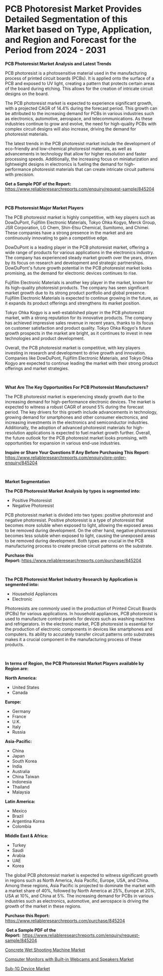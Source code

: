 <p><h1>PCB Photoresist Market Provides Detailed Segmentation of this Market based on Type, Application, and Region and Forecast for the Period from 2024 - 2031</h1></p><p><strong>PCB Photoresist Market Analysis and Latest Trends</strong></p>
<p><p>PCB photoresist is a photosensitive material used in the manufacturing process of printed circuit boards (PCBs). It is applied onto the surface of a PCB and exposed to UV light, creating a pattern that protects certain areas of the board during etching. This allows for the creation of intricate circuit designs on the board.</p><p>The PCB photoresist market is expected to experience significant growth, with a projected CAGR of 14.4% during the forecast period. This growth can be attributed to the increasing demand for PCBs in various industries such as electronics, automotive, aerospace, and telecommunications. As these industries continue to grow and evolve, the need for high-quality PCBs with complex circuit designs will also increase, driving the demand for photoresist materials.</p><p>The latest trends in the PCB photoresist market include the development of eco-friendly and low-chemical photoresist materials, as well as advancements in technology that allow for higher resolution and faster processing speeds. Additionally, the increasing focus on miniaturization and lightweight designs in electronics is fueling the demand for high-performance photoresist materials that can create intricate circuit patterns with precision.</p></p>
<p><strong>Get a Sample PDF of the Report:&nbsp;</strong> <a href="https://www.reliableresearchreports.com/enquiry/request-sample/845204">https://www.reliableresearchreports.com/enquiry/request-sample/845204</a></p>
<p>&nbsp;</p>
<p><strong>PCB Photoresist Major Market Players</strong></p>
<p><p>The PCB photoresist market is highly competitive, with key players such as DowDuPont, Fujifilm Electronic Materials, Tokyo Ohka Kogyo, Merck Group, JSR Corporation, LG Chem, Shin-Etsu Chemical, Sumitomo, and Chimei. These companies have a strong presence in the market and are continuously innovating to gain a competitive edge.</p><p>DowDuPont is a leading player in the PCB photoresist market, offering a wide range of products for various applications in the electronics industry. The company has experienced steady market growth over the years, driven by its focus on research and development and strategic partnerships. DowDuPont's future growth potential in the PCB photoresist market looks promising, as the demand for electronic devices continues to rise.</p><p>Fujifilm Electronic Materials is another key player in the market, known for its high-quality photoresist products. The company has seen significant market growth due to its strong product portfolio and global presence. Fujifilm Electronic Materials is expected to continue growing in the future, as it expands its product offerings and strengthens its market position.</p><p>Tokyo Ohka Kogyo is a well-established player in the PCB photoresist market, with a strong reputation for its innovative products. The company has achieved impressive sales revenue in recent years, thanks to its focus on customer satisfaction and product quality. Tokyo Ohka Kogyo's future growth prospects in the market are bright, as it continues to invest in new technologies and product development.</p><p>Overall, the PCB photoresist market is competitive, with key players investing in research and development to drive growth and innovation. Companies like DowDuPont, Fujifilm Electronic Materials, and Tokyo Ohka Kogyo are expected to continue leading the market with their strong product offerings and market strategies.</p></p>
<p>&nbsp;</p>
<p><strong>What Are The Key Opportunities For PCB Photoresist Manufacturers?</strong></p>
<p><p>The PCB photoresist market is experiencing steady growth due to the increasing demand for high-performance electronic devices. The market is expected to witness a robust CAGR of around 5% during the forecast period. The key drivers for this growth include advancements in technology, growing demand for smartphones and other consumer electronics, and increasing investments in the electronics and semiconductor industries. Additionally, the adoption of advanced photoresist materials for high-resolution applications is expected to fuel market growth further. Overall, the future outlook for the PCB photoresist market looks promising, with opportunities for expansion in various end-use industries.</p></p>
<p><strong>Inquire or Share Your Questions If Any Before Purchasing This Report:</strong> <a href="https://www.reliableresearchreports.com/enquiry/pre-order-enquiry/845204">https://www.reliableresearchreports.com/enquiry/pre-order-enquiry/845204</a></p>
<p>&nbsp;</p>
<p><strong>Market Segmentation</strong></p>
<p><strong>The PCB Photoresist Market Analysis by types is segmented into:</strong></p>
<p><ul><li>Positive Photoresist</li><li>Negative Photoresist</li></ul></p>
<p><p>PCB photoresist market is divided into two types: positive photoresist and negative photoresist. Positive photoresist is a type of photoresist that becomes more soluble when exposed to light, allowing the exposed areas to be removed during development. On the other hand, negative photoresist becomes less soluble when exposed to light, causing the unexposed areas to be removed during development. Both types are crucial in the PCB manufacturing process to create precise circuit patterns on the substrate.</p></p>
<p><strong>Purchase this Report:&nbsp;</strong><a href="https://www.reliableresearchreports.com/purchase/845204">https://www.reliableresearchreports.com/purchase/845204</a></p>
<p>&nbsp;</p>
<p><strong>The PCB Photoresist Market Industry Research by Application is segmented into:</strong></p>
<p><ul><li>Household Appliances</li><li>Electronic</li></ul></p>
<p><p>Photoresists are commonly used in the production of Printed Circuit Boards (PCBs) for various applications. In household appliances, PCB photoresist is used to manufacture control panels for devices such as washing machines and refrigerators. In the electronic market, PCB photoresist is essential for the production of electronic components in devices like smartphones and computers. Its ability to accurately transfer circuit patterns onto substrates makes it a crucial component in the manufacturing process of these products.</p></p>
<p>&nbsp;</p>
<p><strong>In terms of Region, the PCB Photoresist Market Players available by Region are:</strong></p>
<p>
    <p> <strong> North America: </strong>
        <ul>
            <li>United States</li>
            <li>Canada</li>
        </ul>
        </p> 
    <p> <strong> Europe: </strong>
        <ul>
            <li>Germany</li>
            <li>France</li>
            <li>U.K.</li>
            <li>Italy</li>
            <li>Russia</li>
        </ul>
        </p> 
    <p> <strong> Asia-Pacific: </strong>
        <ul>
            <li>China</li>
            <li>Japan</li>
            <li>South Korea</li>
            <li>India</li>
            <li>Australia</li>
            <li>China Taiwan</li>
            <li>Indonesia</li>
            <li>Thailand</li>
            <li>Malaysia</li>
        </ul>
        </p> 
    <p> <strong> Latin America: </strong>
        <ul>
            <li>Mexico</li>
            <li>Brazil</li>
            <li>Argentina Korea</li>
            <li>Colombia</li>
        </ul>
        </p> 
    <p> <strong> Middle East & Africa: </strong>
        <ul>
            <li>Turkey</li>
            <li>Saudi</li>
            <li>Arabia</li>
            <li>UAE</li>
            <li>Korea</li>
        </ul>
    </p>
    </p>
<p><p>The global PCB photoresist market is expected to witness significant growth in regions such as North America, Asia Pacific, Europe, USA, and China. Among these regions, Asia Pacific is projected to dominate the market with a market share of 40%, followed by North America at 25%, Europe at 20%, USA at 10%, and China at 5%. The increasing demand for PCBs in various industries such as electronics, automotive, and aerospace is driving the growth of the market in these regions.</p></p>
<p><strong>Purchase this Report: </strong><a href="https://www.reliableresearchreports.com/purchase/845204">https://www.reliableresearchreports.com/purchase/845204</a></p>
<p>&nbsp;<strong>Get a Sample PDF of the Report:&nbsp;&nbsp;</strong><a href="https://www.reliableresearchreports.com/enquiry/request-sample/845204">https://www.reliableresearchreports.com/enquiry/request-sample/845204</a></p>
<p><strong></strong></p>
<p><p><a href="https://view.publitas.com/reportprime-1/concrete-wet-shooting-machine-market-insights-market-players-and-forecast-till-2030/">Concrete Wet Shooting Machine Market</a></p><p><a href="https://view.publitas.com/reportprime-1/insights-into-computer-monitors-with-built-in-webcams-and-speakers-market-size-analysing-market-share-trends-and-growth-from-2023-to-2030/">Computer Monitors with Built-in Webcams and Speakers Market</a></p><p><a href="https://view.publitas.com/reportprime-1/sub-1g-device-market-size-growth-and-forecast-from-2023-2030/">Sub-1G Device Market</a></p></p>
